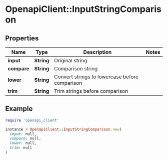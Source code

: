 # OpenapiClient::InputStringComparison

## Properties

| Name | Type | Description | Notes |
| ---- | ---- | ----------- | ----- |
| **input** | **String** | Original string |  |
| **compare** | **String** | Comparison string |  |
| **lower** | **String** | Convert strings to lowercase before comparison |  |
| **trim** | **String** | Trim strings before comparison |  |

## Example

```ruby
require 'openapi_client'

instance = OpenapiClient::InputStringComparison.new(
  input: null,
  compare: null,
  lower: null,
  trim: null
)
```

